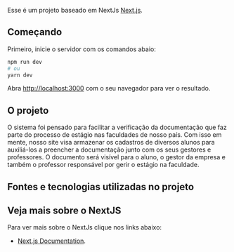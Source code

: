 Esse é um projeto baseado em NextJs [Next.js](https://nextjs.org/).

## Começando

Primeiro, inicie o servidor com os comandos abaio:

```bash
npm run dev
# ou
yarn dev
```
Abra [http://localhost:3000](http://localhost:3000) com o seu navegador para ver o resultado.

## O projeto

O sistema foi pensado para facilitar a verificação da documentação que faz parte do processo de estágio nas faculdades de nosso país. Com isso em mente, nosso site visa armazenar os cadastros de diversos alunos para auxiliá-los a preencher a documentação junto com os seus gestores e professores. O documento será visível para o aluno, o gestor da empresa e também o professor responsável por gerir o estágio na faculdade.

## Fontes e tecnologias utilizadas no projeto



## Veja mais sobre o NextJS

Para ver mais sobre o NextJs clique nos links abaixo:

- [Next.js Documentation](https://nextjs.org/docs).
